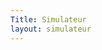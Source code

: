 ```yaml
---
Title: Simulateur
layout: simulateur
---
```

<script src="{{ "/lib/jquery.min.js" | prepend: site.baseurl}}"></script>
<script src="{{ "/lib/dygraph-combined.js" | prepend: site.baseurl}}"></script>
<script src="{{ "/lib/synchronizer.js" | prepend: site.baseurl}}"></script>
<script src="{{ "/src/frontPanel.js" | prepend: site.baseurl}}"></script>
<script src="{{ "/src/dict.js" | prepend: site.baseurl}}"></script>
<div id="panel"></div>
<script>
fp.waveformContainerID = "#content";
fp.init();
</script>
